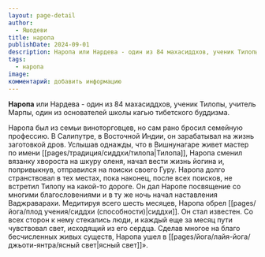 ```yaml
---
layout: page-detail
author:
  - Яшодеви
title: наропа
publishDate: 2024-09-01
description: Наропа или Нардева - один из 84 махасиддхов, ученик Тилопы, учитель Марпы, один из основателей школы кагью тибетского буддизма.
tags:
  - наропа
image: 
комментарий: добавить информацию
---
```

**Наропа** или Нардева - один из 84 махасиддхов, ученик Тилопы, учитель Марпы, один из основателей школы кагью тибетского буддизма.

Наропа был из семьи виноторговцев, но сам рано бросил семейную профессию. В Салипутре, в Восточной Индии, он зарабатывал на жизнь заготовкой дров. Услышав однажды, что в Вишнунагаре живет мастер по имени [[pages/традиция/сиддхи/тилопа|Тилопа]], Наропа сменил вязанку хвороста на шкуру оленя, начал вести жизнь йогина и, попривыкнув, отправился на поиски своего Гуру. Наропа долго странствовал в тех местах, пока наконец, после всех поисков, не встретил Тилопу на какой-то дороге. Он дал Наропе посвящение со многими благословениями и в ту же ночь начал наставления Ваджраварахи. Медитируя всего шесть месяцев, Наропа обрел [[pages/йога/плод учения/сиддхи (способности)|сиддхи]]. Он стал известен. Со всех сторон к нему стекались люди, и каждый еще за месяц пути чувствовал свет, исходящий из его сердца. Сделав многое на благо бесчисленных живых существ, Наропа ушел в [[pages/йога/лайя-йога/джьоти-янтра/ясный свет|ясный свет]]».

